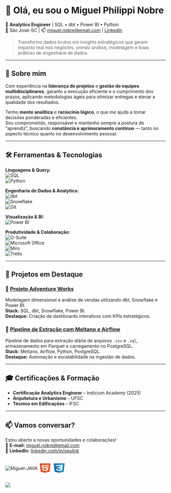 <!-- Banner ou imagem opcional no topo -->
<!-- ![Banner](link_da_imagem) -->

# 👋 Olá, eu sou o Miguel Philippi Nobre  
🎯 **Analytics Engineer** | SQL • dbt • Power BI • Python  
📍 São José-SC | 📫 miguel.nobre@email.com | [LinkedIn](https://linkedin.com/in/seulink)

> Transformo dados brutos em insights estratégicos que geram impacto real nos negócios, unindo análise, modelagem e boas práticas de engenharia de dados.

---

## 🚀 Sobre mim
Com experiência na **liderança de projetos** e **gestão de equipes multidisciplinares**, garanto a execução eficiente e o cumprimento dos prazos, aplicando metodologias ágeis para otimizar entregas e elevar a qualidade dos resultados.  

Tenho **mente analítica** e **raciocínio lógico**, o que me ajuda a tomar decisões ponderadas e eficientes.  
Sou comprometido, responsável e mantenho sempre a postura de “aprendiz”, buscando **constância e aprimoramento contínuo** — tanto no aspecto técnico quanto no desenvolvimento pessoal.

---

## 🛠️ Ferramentas & Tecnologias
**Linguagens & Query:**  
![SQL](https://img.shields.io/badge/SQL-316192?style=for-the-badge&logo=postgresql&logoColor=white)  
![Python](https://img.shields.io/badge/Python-3776AB?style=for-the-badge&logo=python&logoColor=white)  

**Engenharia de Dados & Analytics:**  
![dbt](https://img.shields.io/badge/dbt-FF694B?style=for-the-badge&logo=dbt&logoColor=white)  
![Snowflake](https://img.shields.io/badge/Snowflake-29B5E8?style=for-the-badge&logo=snowflake&logoColor=white)  
![Git](https://img.shields.io/badge/Git-F05033?style=for-the-badge&logo=git&logoColor=white)  

**Visualização & BI:**  
![Power BI](https://img.shields.io/badge/Power_BI-F2C811?style=for-the-badge&logo=powerbi&logoColor=black)  

**Produtividade & Colaboração:**  
![G-Suite](https://img.shields.io/badge/G%20Suite-4285F4?style=for-the-badge&logo=google&logoColor=white)  
![Microsoft Office](https://img.shields.io/badge/Office-D83B01?style=for-the-badge&logo=microsoft-office&logoColor=white)  
![Miro](https://img.shields.io/badge/Miro-FFD02F?style=for-the-badge&logo=miro&logoColor=black)  
![Trello](https://img.shields.io/badge/Trello-0052CC?style=for-the-badge&logo=trello&logoColor=white)  

---

## 📂 Projetos em Destaque
### 🔹 [Projeto Adventure Works](https://github.com/seuusuario/projeto-adventure-works)
Modelagem dimensional e análise de vendas utilizando dbt, Snowflake e Power BI.  
**Stack:** SQL, dbt, Snowflake, Power BI.  
**Destaque:** Criação de dashboards interativos com KPIs estratégicos.

### 🔹 [Pipeline de Extração com Meltano e Airflow](https://github.com/seuusuario/projeto-meltano-airflow)
Pipeline de dados para extração diária de arquivos `.csv` e `.sql`, armazenamento em Parquet e carregamento no PostgreSQL.  
**Stack:** Meltano, Airflow, Python, PostgreSQL.  
**Destaque:** Automação e escalabilidade na ingestão de dados.

---

## 🎓 Certificações & Formação
- **Certificação Analytics Engineer** – Indicium Academy (2025)  
- **Arquitetura e Urbanismo** – UFSC  
- **Técnico em Edificações** – IFSC  

---

## 📫 Vamos conversar?
Estou aberto a novas oportunidades e colaborações!  
📩 **E-mail:** miguel.nobre@email.com  
🔗 **LinkedIn:** [linkedin.com/in/seulink](https://linkedin.com/in/seulink)  



<div style="display: inline_block"><br>  
  <img align="center" alt="Miguel-JAVA" height="45" width="55" src="https://cdn.jsdelivr.net/gh/devicons/devicon/icons/mysql/mysql-original-wordmark.svg" />
  <img align="center" alt="Miguel-HTML" height="30" width="40" src="https://raw.githubusercontent.com/devicons/devicon/master/icons/html5/html5-original.svg">
  <img align="center" alt="Miguel-CSS" height="30" width="40" src="https://raw.githubusercontent.com/devicons/devicon/master/icons/css3/css3-original.svg">  
          
</div>  
<!-- <div style="display: inline_block"><br>
    <img align="left" alt=Miguel-Java height="30" width="60" src="https://img.shields.io/badge/Java-ED8B00?style=for-the-badge&logo=java&logoColor=white">
    <img align="left" alt=Miguel-MySQL height="30" width="60" src="https://img.shields.io/badge/MySQL-00000F?style=for-the-badge&logo=mysql&logoColor=white">
    <img align="left" alt=Miguel-Javascript height="30" width="100" src="https://img.shields.io/badge/JavaScript-F7DF1E?style=for-the-badge&logo=javascript&logoColor=black">
    <img align="left" alt=Miguel-HTML height="30" width="80" src="https://img.shields.io/badge/HTML5-E34F26?style=for-the-badge&logo=html5&logoColor=white">
    <img align="left" alt=Miguel-CSS height="30" width="70" src="https://img.shields.io/badge/CSS3-1572B6?style=for-the-badge&logo=css3&logoColor=white"><br />
</div> -->
    
  ##
 
<div> 
   <a href="https://www.linkedin.com/in/miguel-philippi/" target="_blank"><img src="https://img.shields.io/badge/-LinkedIn-%230077B5?style=for-the-badge&logo=linkedin&logoColor=white" target="_blank"></a> 
  
<!--   ![Snake animation](https://github.com/zipmiguel/zipmiguel/blob/output/github-contribution-grid-snake.svg) -->
  
<div> 
